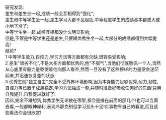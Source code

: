研究发现:<br>
差生和差生坐一起,成绩一般会互相得到"强化";<br>
差生和中等学生坐一起,差生学习大都不见起色,中等程度学生的成绩基本都或大或小地下滑了;<br>
中等学生坐一起,成绩互相都没什么明显影响;<br>
但是,不管是中等学生还是差生,只要跟优秀生坐一起,大部分的成绩都得到大幅提高!<br>
结论?<br>
1 中等学生能力,自控力,学习方法等方面都有欠缺,很容易受影响;<br>
2 差生"顽劣不化",不是大多方面都优秀的,他"不服气",当他们彻底敬佩一个人,当然从心底里有股力量驱使着他向那人看齐,然而一旦没有了这种榜样的力量便会迷茫起来,并迅速恢复差的状态;<br>
3 优秀生则"独立自主",完全不受外界环境影响,因为本身能力足够优秀,耐力,韧性,自控力等已趋于成熟稳定,学习方法独成一套,并随时准备好吸收任何好的东西!只用自我提升,自我促进就好了!<br>
因此,完全不难想到,优秀学生无论放在哪里,都会是排在前面的那几个!也可以当面去看,一般都眼神犀利,表现冷静克制但学习劲头十足!对事物有自己的看法,而且这些看法你会很欣赏!<br>